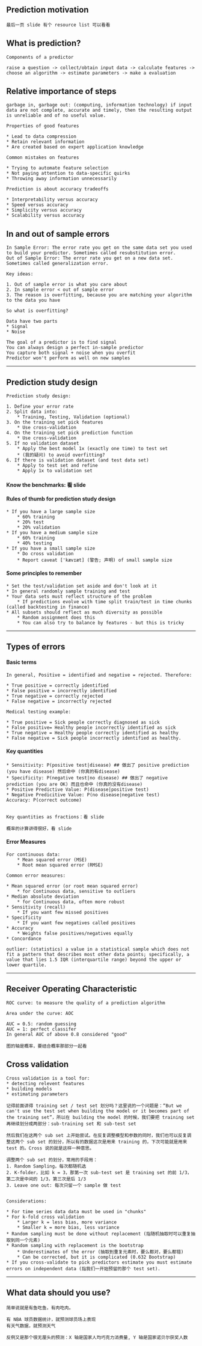 ## Prediction motivation

	最后一页 slide 有个 resource list 可以看看
	
## What is prediction?
	
	Components of a predictor

	raise a question -> collect/obtain input data -> calculate features -> choose an algorithm -> estimate parameters -> make a evaluation
	
## Relative importance of steps
	
	garbage in, garbage out: (computing, information technology) if input data are not complete, accurate and timely, then the resulting output is unreliable and of no useful value.
	
	Properties of good features

	* Lead to data compression
	* Retain relevant information
	* Are created based on expert application knowledge

	Common mistakes on features

	* Trying to automate feature selection
	* Not paying attention to data-specific quirks
	* Throwing away information unnecessarily
	
	Prediction is about accuracy tradeoffs
	
	* Interpretability versus accuracy
	* Speed versus accuracy
	* Simplicity versus accuracy
	* Scalability versus accuracy
	
## In and out of sample errors
	
	In Sample Error: The error rate you get on the same data set you used to build your predictor. Sometimes called resubstitution error.
	Out of Sample Error: The error rate you get on a new data set. Sometimes called generalization error.

	Key ideas: 

	1. Out of sample error is what you care about
	2. In sample error < out of sample error
	3. The reason is overfitting, because you are matching your algorithm to the data you have
	
	So what is overfitting?
	
	Data have two parts
	* Signal
	* Noise

	The goal of a predictor is to find signal
	You can always design a perfect in-sample predictor
	You capture both signal + noise when you overfit
	Predictor won't perform as well on new samples
	
-----
	
## Prediction study design
	
	Prediction study design: 

	1. Define your error rate
	2. Split data into:
		* Training, Testing, Validation (optional)
	3. On the training set pick features
		* Use cross-validation
	4. On the training set pick prediction function
		* Use cross-validation
	5. If no validation dataset
		* Apply the best model 1x (exactly one time) to test set
		* (我的疑问) to avoid overfitting?
	6. If there is validation dataset (and test data set)
		* Apply to test set and refine
		* Apply 1x to validation set
	

#### Know the benchmarks: 看 slide
	
	
#### Rules of thumb for prediction study design 

	* If you have a large sample size
		* 60% training
		* 20% test
		* 20% validation
	* If you have a medium sample size
		* 60% training
		* 40% testing
	* If you have a small sample size
		* Do cross validation
		* Report caveat ['kævɪæt] (警告; 声明) of small sample size
	
	
#### Some principles to remember
	
	* Set the test/validation set aside and don't look at it
	* In general randomly sample training and test
	* Your data sets must reflect structure of the problem
		* If predictions evolve with time split train/test in time chunks (called backtesting in finance)
	* All subsets should reflect as much diversity as possible
		* Random assignment does this
		* You can also try to balance by features - but this is tricky
	
-----

## Types of errors

#### Basic terms

	In general, Positive = identified and negative = rejected. Therefore:

	* True positive = correctly identified
	* False positive = incorrectly identified
	* True negative = correctly rejected
	* False negative = incorrectly rejected

	Medical testing example:

	* True positive = Sick people correctly diagnosed as sick
	* False positive= Healthy people incorrectly identified as sick
	* True negative = Healthy people correctly identified as healthy
	* False negative = Sick people incorrectly identified as healthy.
	
#### Key quantities
	
	* Sensitivity: P(positive test|disease) ## 做出了 positive prediction (you have disease) 然后命中 (你真的有disease)
	* Specificity: P(negative test|no disease) ## 做出了 negative prediction (you are OK) 而且也命中 (你真的没有disease)
	* Positive Predictive Value: P(disease|positive test)
	* Negative Predicitive Value: P(no disease|negative test)
	Accuracy: P(correct outcome)
	

	Key quantities as fractions：看 slide
	
	概率的计算讲得很好，看 slide
	
#### Error Measures
	
	For continuous data:
		* Mean squared error (MSE)
		* Root mean squared error (RMSE)
	
	Common error measures: 
	
	* Mean squared error (or root mean squared error)
		* for Continuous data, sensitive to outliers
	* Median absolute deviation
		* for Continuous data, often more robust
	* Sensitivity (recall)
		* If you want few missed positives
	* Specificity
		* If you want few negatives called positives
	* Accuracy
		* Weights false positives/negatives equally
	* Concordance
		
	outlier: (statistics) a value in a statistical sample which does not fit a pattern that describes most other data points; specifically, a value that lies 1.5 IQR (interquartile range) beyond the upper or lower quartile.
	
-----

## Receiver Operating Characteristic

	ROC curve: to measure the quality of a prediction algorithm
	
	Area under the curve: AOC
	
	AUC = 0.5: random guessing
	AUC = 1: perfect classifer
	In general AUC of above 0.8 considered "good"
	
	图的轴是概率，要结合概率那部分一起看
	
## Cross validation

	Cross validation is a tool for:
	* detecting relevent features
	* building models
	* estimating parameters
	
	记得前面讲得 training set / test set 划分吗？这里说的一个问题是：“But we can't use the test set when building the model or it becomes part of the training set”，所以在 building the model 的时候，我们要把 training set 再继续划分成两部分：sub-training set 和 sub-test set
	
	然后我们在这两个 sub set 上开始尝试。在反复调整模型和参数的同时，我们也可以反复调整这两个 sub set 的划分，所以有的数据这次是用来 training 的，下次可能就是用来 test 的。Cross 说的就是这样一种意思。
	
	调整两个 sub set 的划分，常用的手段用：
	1. Random Sampling，每次都随机选
	2. K-folder，比如 k = 3，那第一次 sub-test set 是 training set 的前 1/3，第二次是中间的 1/3，第三次是后 1/3
	3. Leave one out: 每次只留一个 sample 做 test
	
	
	Considerations:
	
	* For time series data data must be used in "chunks"
	* For k-fold cross validation
		* Larger k = less bias, more variance
		* Smaller k = more bias, less variance
	* Random sampling must be done without replacement (指随机抽取时可以重复抽取到同一个元素)
	* Random sampling with replacement is the bootstrap
		* Underestimates of the error (抽取到重复元素时，要么都对，要么都错)
		* Can be corrected, but it is complicated (0.632 Bootstrap)
	* If you cross-validate to pick predictors estimate you must estimate errors on independent data (指我们一开始预留的那个 test set).
	
-----

## What data should you use?

	简单说就是有鱼吃鱼，有肉吃肉。
	
	有 NBA 球员数据统计，就预测球员场上表现
	有天气数据，就预测天气
	
	反例又是那个很无厘头的预测：X 轴是国家人均巧克力消费量, Y 轴是国家诺贝尔获奖人数
	
	
	
	
	
	
	
	
	
	
	
	
	
	
	
	
	
	
	
	
	
	
	
	
	
	
	
	
